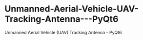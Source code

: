 # Unmanned-Aerial-Vehicle-UAV-Tracking-Antenna---PyQt6
Unmanned Aerial Vehicle (UAV) Tracking Antenna - PyQt6
